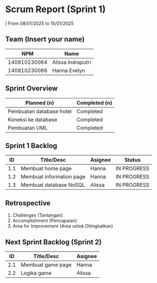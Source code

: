 # Scrum Report (Sprint 1)
| From 08/01/2025 to 15/01/2025

## Team (Insert your name)
| NPM           | Name                   |
| ------------- |------------------------|
| 140810230064  | Alissa Indraputri      |
| 140810230066  | Hanna Evelyn           |

## Sprint Overview
| Planned (n)                     | Completed (n)     |
| ------------------------------- |------------------ |
| Pembuatan database hotel        | Completed         |
| Koneksi ke database             | Completed         |
| Pembuatan UML                   | Completed         |

## Sprint 1 Backlog

| ID  | Title/Desc               | Asignee | Status        |
| --- | ------------------------ | ------- | ------------- |
| 1.1 | Membuat home page        | Hanna   | IN PROGRESS   |
| 1.2 | Membuat information page | Hanna   | IN PROGRESS   |
| 1.3 | Membuat database NoSQL   | Alissa  | IN PROGRESS   |

## Retrospective 
1. Challenges (Tantangan)
2. Accomplishment (Pencapaian)
3. Area for Improvement (Area untuk Ditingkatkan)

## Next Sprint Backlog (Sprint 2)
| ID  | Title/Desc                  | Asignee          | 
| --- | --------------------------- | ---------------- | 
| 2.1 | Membuat game page           | Hanna            | 
| 2.2 | Logika game                 | Alissa           |
